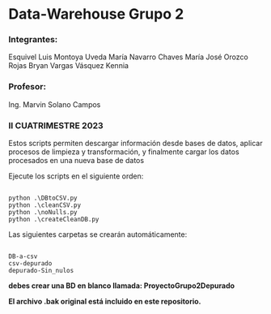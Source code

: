 # Data-Warehouse Grupo 2

### Integrantes:

Esquivel Luis
Montoya Uveda María
Navarro Chaves María José
Orozco Rojas Bryan
Vargas Vásquez Kennia

### Profesor:

Ing. Marvin Solano Campos

### II CUATRIMESTRE 2023

Estos scripts permiten descargar información desde bases de datos, aplicar procesos de limpieza y transformación, y finalmente cargar los datos procesados en una nueva base de datos

Ejecute los scripts en el siguiente orden:

```

python .\DBtoCSV.py
python .\cleanCSV.py
python .\noNulls.py
python .\createCleanDB.py

```

Las siguientes carpetas se crearán automáticamente:

```

DB-a-csv
csv-depurado
depurado-Sin_nulos

```

**debes crear una BD en blanco llamada: ProyectoGrupo2Depurado**

**El archivo .bak original está incluido en este repositorio.**

```

```
